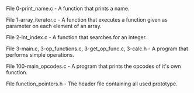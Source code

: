 File 0-print_name.c - A function that prints a name.

File 1-array_iterator.c - A function that executes a function given as parameter on each element of an array.

File 2-int_index.c - A function that searches for an integer.

File 3-main.c, 3-op_functions.c, 3-get_op_func.c, 3-calc.h - A program that performs simple operations.

File 100-main_opcodes.c - A program that prints the opcodes of it's own function.

File function_pointers.h - The header file containing all used prototype.
